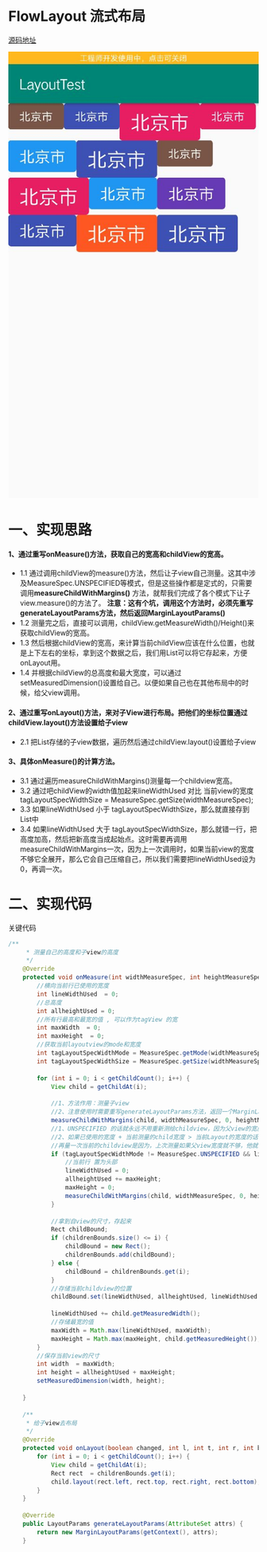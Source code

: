 # FlowLayout 流式布局

[源码地址](https://github.com/IRVING18/FlowLayout)

![linear](https://github.com/IRVING18/notes/blob/master/android/file/flowLayout.jpg)

# 一、实现思路
#### 1、通过重写onMeasure()方法，获取自己的宽高和childView的宽高。
- 1.1 通过调用childView的measure()方法，然后让子view自己测量。这其中涉及MeasureSpec.UNSPECIFIED等模式，但是这些操作都是定式的，只需要调用**measureChildWithMargins()** 方法，就帮我们完成了各个模式下让子view.measure()的方法了。
**注意：这有个坑，调用这个方法时，必须先重写generateLayoutParams方法，然后返回MarginLayoutParams()**
- 1.2 测量完之后，直接可以调用，childView.getMeasureWidth()/Height()来获取childView的宽高。
- 1.3 然后根据childView的宽高，来计算当前childView应该在什么位置，也就是上下左右的坐标，拿到这个数据之后，我们用List<Rect>可以将它存起来，方便onLayout用。 
- 1.4 并根据childView的总高度和最大宽度，可以通过setMeasuredDimension()设置给自己。以便如果自己也在其他布局中的时候，给父view调用。
  
#### 2、通过重写onLayout()方法，来对子View进行布局。把他们的坐标位置通过childView.layout()方法设置给子view
- 2.1 把List<Rect>存储的子view数据，遍历然后通过childView.layout()设置给子view
  
#### 3、具体onMeasure()的计算方法。
- 3.1 通过遍历measureChildWithMargins()测量每一个childview宽高。
- 3.2 通过吧childView的width值加起来lineWidthUsed 对比 当前view的宽度tagLayoutSpecWidthSize = MeasureSpec.getSize(widthMeasureSpec);  
- 3.3 如果lineWidthUsed 小于 tagLayoutSpecWidthSize，那么就直接存到List<Rect>中    
- 3.4 如果lineWidthUsed 大于 tagLayoutSpecWidthSize，那么就错一行，把高度加高，然后把新高度当成起始点。这时需要再调用measureChildWithMargins一次，因为上一次调用时，如果当前view的宽度不够它全展开，那么它会自己压缩自己，所以我们需要把lineWidthUsed设为0，再调一次。

# 二、实现代码

关键代码  

```java
/**
     * 测量自己的高度和子view的高度
     */
    @Override
    protected void onMeasure(int widthMeasureSpec, int heightMeasureSpec) {
        //横向当前行已使用的宽度
        int lineWidthUsed  = 0;
        //总高度
        int allheightUsed = 0;
        //所有行最高和最宽的值 , 可以作为tagView 的宽
        int maxWidth  = 0;
        int maxHeight  = 0;
        //获取当前layoutview的mode和宽度
        int tagLayoutSpecWidthMode = MeasureSpec.getMode(widthMeasureSpec);
        int tagLayoutSpecWidthSize = MeasureSpec.getSize(widthMeasureSpec);

        for (int i = 0; i < getChildCount(); i++) {
            View child = getChildAt(i);

            //1、方法作用：测量子view
            //2、注意使用时需要重写generateLayoutParams方法，返回一个MarginLayoutParams
            measureChildWithMargins(child, widthMeasureSpec, 0, heightMeasureSpec, allheightUsed);
            //1、UNSPECIFIED 的话就永远不用重新测绘childview，因为父view的宽度没有限制（处在horizonScrollView），那子view直接一直往后排就好了。
            //2、如果已使用的宽度 + 当前测量的child宽度 > 当前Layout的宽度的话，就错行，再重新量一遍当前正在量的child。
            //再量一次当前的childview是因为，上次测量如果父view宽度就不够，他就会压缩自己，这样就不准确了。
            if (tagLayoutSpecWidthMode != MeasureSpec.UNSPECIFIED && lineWidthUsed + child.getMeasuredWidth() > tagLayoutSpecWidthSize) {
                //当前行 置为头部
                lineWidthUsed = 0;
                allheightUsed += maxHeight;
                maxHeight = 0;
                measureChildWithMargins(child, widthMeasureSpec, 0, heightMeasureSpec, allheightUsed);
            }

            //拿到自view的尺寸，存起来
            Rect childBound;
            if (childrenBounds.size() <= i) {
                childBound = new Rect();
                childrenBounds.add(childBound);
            } else {
                childBound = childrenBounds.get(i);
            }
            //存储当前childview的位置
            childBound.set(lineWidthUsed, allheightUsed, lineWidthUsed + child.getMeasuredWidth(), allheightUsed + child.getMeasuredHeight());

            lineWidthUsed += child.getMeasuredWidth();
            //存储最宽的值
            maxWidth = Math.max(lineWidthUsed, maxWidth);
            maxHeight = Math.max(maxHeight, child.getMeasuredHeight());
        }
        //保存当前view的尺寸
        int width  = maxWidth;
        int height = allheightUsed + maxHeight;
        setMeasuredDimension(width, height);

    }

    /**
     * 给子view去布局
     */
    @Override
    protected void onLayout(boolean changed, int l, int t, int r, int b) {
        for (int i = 0; i < getChildCount(); i++) {
            View child = getChildAt(i);
            Rect rect  = childrenBounds.get(i);
            child.layout(rect.left, rect.top, rect.right, rect.bottom);
        }
    }

    @Override
    public LayoutParams generateLayoutParams(AttributeSet attrs) {
        return new MarginLayoutParams(getContext(), attrs);
    }
```
